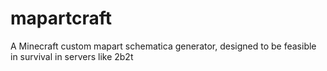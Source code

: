 # mapartcraft
A Minecraft custom mapart schematica generator, designed to be feasible in survival in servers like 2b2t
